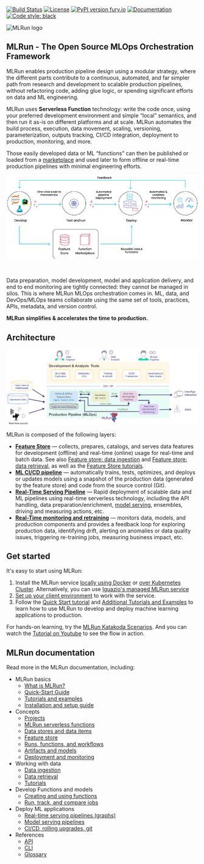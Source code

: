 <a id="top"></a>
[![Build Status](https://github.com/mlrun/mlrun/workflows/CI/badge.svg)](https://github.com/mlrun/mlrun/actions)
[![License](https://img.shields.io/badge/License-Apache%202.0-blue.svg)](https://opensource.org/licenses/Apache-2.0)
[![PyPI version fury.io](https://badge.fury.io/py/mlrun.svg)](https://pypi.python.org/pypi/mlrun/)
[![Documentation](https://readthedocs.org/projects/mlrun/badge/?version=latest)](https://mlrun.readthedocs.io/en/latest/?badge=latest)
[![Code style: black](https://img.shields.io/badge/code%20style-black-000000.svg)](https://github.com/psf/black)

<p align="left"><img src="docs/_static/images/MLRun-logo.png" alt="MLRun logo" width="150"/></p>



## MLRun - The Open Source MLOps Orchestration Framework

MLRun enables production pipeline design using a modular strategy, where the different parts contribute to a continuous, automated, and far simpler path from research and development to scalable production pipelines, without refactoring code, adding glue logic, or spending significant efforts on data and ML engineering.

MLRun uses **Serverless Function** technology: write the code once, using your preferred development environment and simple “local” semantics, and then run it as-is on different platforms and at scale. MLRun automates the build process, execution, data movement, scaling, versioning, parameterization, outputs tracking, CI/CD integration, deployment to production, monitoring, and more.

Those easily developed data or ML “functions” can then be published or loaded from a [marketplace](https://www.mlrun.org/marketplace/) and used later to form offline or real-time production pipelines with minimal engineering efforts.

<p align="center"><img src="./docs/_static/images/mlrun-flow.png" alt="mlrun-flow" width="600"/></p><br>

Data preparation, model development, model and application delivery, and end to end monitoring are tightly connected: they cannot be managed in silos. This is where MLRun MLOps orchestration comes in. ML, data, and DevOps/MLOps teams collaborate using the same set of tools, practices, APIs, metadata, and version control.

**MLRun simplifies & accelerates the time to production.**

## Architecture 

![pipeline](./docs/_static/images/pipeline.png)

MLRun is composed of the following layers:

- **[Feature Store](./docs/feature-store/feature-store.html)** &mdash; collects, prepares, catalogs, and serves data features for development (offline) and real-time (online) usage for real-time and batch data. See also 
[Feature store: data ingestion](./docs/feature-store/feature-store-data-ingestion) and [Feature store: data retrieval](https://docs.mlrun.org/en/latest/feature-store/feature-store-data-retrieval), as well as the [Feature Store tutorials](https://docs.mlrun.org/en/latest/feature-store/feature-store-tutorials).
- **[ML CI/CD pipeline](.docs//projects/ci-integration)** &mdash; automatically trains, tests, optimizes, and deploys or updates models using a snapshot of the production 
data (generated by the feature store) and code from the source control (Git).
- **[Real-Time Serving Pipeline](./docs/serving/serving-graph)** &mdash; Rapid deployment of scalable data and ML pipelines using real-time serverless technology, including 
the API handling, data preparation/enrichment, [model serving](https://docs.mlrun.org/en/latest/serving/build-graph-model-serving.html), ensembles, driving and measuring actions, etc.
- **[Real-Time monitoring and retraining](.docs//model_monitoring/index)** &mdash; monitors data, models, and production components and provides a feedback loop for exploring production data, identifying drift, alerting on anomalies or data quality issues, triggering re-training jobs, measuring business impact, etc.

## Get started

It's easy to start using MLRun: 
1. Install the MLRun service [locally using Docker](https://docs.mlrun.org/en/latest/install/local-docker.html) or [over Kubernetes Cluster](https://docs.mlrun.org/en/latest/install/kubernetes.html). Alternatively, you can use [Iguazio's managed MLRun service](https://www.iguazio.com/docs/latest-release/)
2. [Set up your client environment](https://docs.mlrun.org/en/latest/install/remote.html) to work with the service. 
3. Follow the [Quick Start tutorial](https:///docs.mlrun.org/en/latest/quick-start/quick-start.html) and [Additional Tutorials and Examples](https://docs.mlrun.org/en/latest/howto/index.html) to learn how to use MLRun to develop and deploy machine learning applications to production.<br>

For hands-on learning, try the [MLRun Katakoda Scenarios](https://www.katacoda.com/mlrun). And you can watch the [Tutorial on Youtube](https://www.youtube.com/embed/O6g1pJJ609U) to see the flow in action.

## MLRun documentation

Read more in the MLRun documentation, including:
- MLRun basics
   - [What is MLRun?](https://docs.mlrun.org/en/latest/index.html)
   - [Quick-Start Guide](https://docs.mlrun.org/en/latest/quick-start/quick-start.html)
   - [Tutorials and examples](https://docs.mlrun.org/en/latest/howto/index.html)
   - [Installation and setup guide](https://docs.mlrun.org/en/latest/install.html)
- Concepts
   - [Projects](https://docs.mlrun.org/en/latest/projects/project.html)
   - [MLRun serverless functions](https://docs.mlrun.org/en/latest/concepts/functions-concepts.html)
   - [Data stores and data items](https://docs.mlrun.org/en/latest/concepts/data-feature-store.html)
   - [Feature store](https://docs.mlrun.org/en/latest/feature-store/feature-store.html)
   - [Runs, functions, and workflows](https://docs.mlrun.org/en/latest/concepts/runs-experiments-workflows.html)
   - [Artifacts and models](https://docs.mlrun.org/en/latest/store/artifacts.html)
   - [Deployment and monitoring](https://docs.mlrun.org/en/latest/concepts/deployment-monitoring.html)
- Working with data
   - [Data ingestion](https://docs.mlrun.org/en/latest/feature-store/feature-store-data-ingestion.html)
   - [Data retrieval](https://docs.mlrun.org/en/latest/feature-store/feature-store-data-retrieval.html)
   - [Tutorials](https://docs.mlrun.org/en/latest/feature-store/feature-store-tutorials.html)
- Develop Functions and models
   - [Creating and using functions](https://docs.mlrun.org/en/latest/runtimes/functions.html)
   - [Run, track, and compare jobs](https://docs.mlrun.org/en/latest/runtimes/run-track-compare-jobs.html)
- Deploy ML applications
   - [Real-time serving pipelines (graphs)](https://docs.mlrun.org/en/latest/serving/serving-graph.html)
   - [Model serving pipelines](https://docs.mlrun.org/en/latest/serving/build-graph-model-serving.html)
   - [CI/CD, rolling upgrades, git](https://docs.mlrun.org/en/latest/model_monitoring/ci-cd-rolling-upgrades-git.html)
- References
   - [API](https://docs.mlrun.org/en/latest/api/index.html)
   - [CLI](https://docs.mlrun.org/en/latest/cli.html)
   - [Glossary](https://docs.mlrun.org/en/latest/glossary.html)
